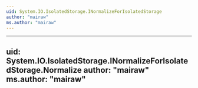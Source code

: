 ```yaml
---
uid: System.IO.IsolatedStorage.INormalizeForIsolatedStorage
author: "mairaw"
ms.author: "mairaw"
---
```


---
uid: System.IO.IsolatedStorage.INormalizeForIsolatedStorage.Normalize
author: "mairaw"
ms.author: "mairaw"
---
